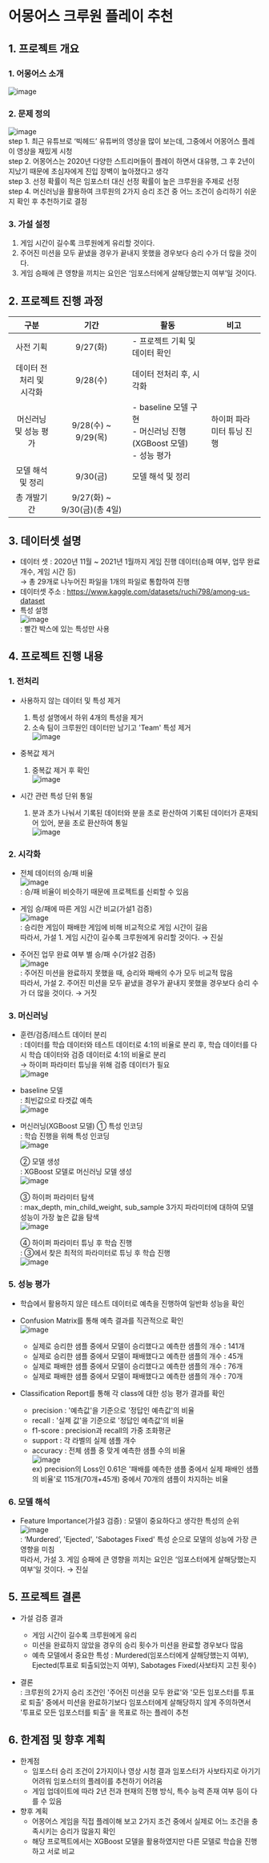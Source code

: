 # 어몽어스 크루원 플레이 추천
## 1. 프로젝트 개요
  ### 1. 어몽어스 소개
  ![image](https://github.com/donghwi2022/ds-section2-project/assets/73475048/c2452be7-4ee2-46b3-a537-72f660f56cdb)
  ### 2. 문제 정의
  ![image](https://github.com/donghwi2022/ds-section2-project/assets/73475048/674ce296-d2a1-418e-b513-5531ba91e568) <br>
  step 1. 최근 유튜브로 ‘빅헤드’ 유튜버의 영상을 많이 보는데, 그중에서 어몽어스 플레이 영상을 재밌게 시청 <br>
  step 2. 어몽어스는 2020년 다양한 스트리머들이 플레이 하면서 대유행, 그 후 2년이 지났기 때문에 초심자에게 진입 장벽이 높아졌다고 생각 <br>
  step 3. 선정 확률이 적은 임포스터 대신 선정 확률이 높은 크루원을 주제로 선정 <br>
  step 4. 머신러닝을 활용하여 크루원의 2가지 승리 조건 중 어느 조건이 승리하기 쉬운지 확인 후 추천하기로 결정 <br>
  ### 3. 가설 설정
  1. 게임 시간이 길수록 크루원에게 유리할 것이다.
  2. 주어진 미션을 모두 끝냈을 경우가 끝내지 못했을 경우보다 승리 수가 더 많을 것이다.
  3. 게임 승패에 큰 영향을 끼치는 요인은 ‘임포스터에게 살해당했는지 여부’일 것이다.

## 2. 프로젝트 진행 과정
  |구분|기간|활동|비고|
  |:---:|:---:|---|---|
  |사전 기획|9/27(화)|- 프로젝트 기획 및 데이터 확인||
  |데이터 전처리 및 <br> 시각화|9/28(수)|데이터 전처리 후, 시각화||
  |머신러닝 및 성능 평가|9/28(수) ~ 9/29(목)|- baseline 모델 구현 <br> - 머신러닝 진행(XGBoost 모델) <br> - 성능 평가|하이퍼 파라미터 튜닝 진행|
  |모델 해석 및 정리|9/30(금)|모델 해석 및 정리||
  |총 개발기간|9/27(화) ~ 9/30(금)(총 4일)|||
  
## 3. 데이터셋 설명
  - 데이터 셋 : 2020년 11월 ~ 2021년 1월까지 게임 진행 데이터(승패 여부, 업무 완료 개수, 게임 시간 등) <br>
    → 총 29개로 나누어진 파일을 1개의 파일로 통합하여 진행 <br>
  - 데이터셋 주소 : https://www.kaggle.com/datasets/ruchi798/among-us-dataset
  - 특성 설명 <br>
    ![image](https://github.com/donghwi2022/ds-section2-project/assets/73475048/3a6d6fc6-00f3-4801-a6a9-2296d1621d5b) <br>
    : 빨간 박스에 있는 특성만 사용

## 4. 프로젝트 진행 내용
  ### 1. 전처리
  - 사용하지 않는 데이터 및 특성 제거
    1. 특성 설명에서 하위 4개의 특성을 제거 <br>
    2. 소속 팀이 크루원인 데이터만 남기고 'Team' 특성 제거 <br>
    ![image](https://github.com/donghwi2022/ds-section2-project/assets/73475048/7e5586df-6a69-494e-97f4-301155f95ed0)

  - 중복값 제거
    1. 중복값 제거 후 확인 <br>
    ![image](https://github.com/donghwi2022/ds-section2-project/assets/73475048/0f49c68f-25ce-440f-b9da-887f0b3ced45)

  - 시간 관련 특성 단위 통일
    1. 분과 초가 나눠서 기록된 데이터와 분을 초로 환산하여 기록된 데이터가 혼재되어 있어, 분을 초로 환산하여 통일 <br>
    ![image](https://github.com/donghwi2022/ds-section2-project/assets/73475048/5899fe18-b8b0-42d1-8561-391877863d75)

  ### 2. 시각화
  - 전체 데이터의 승/패 비율 <br>
  ![image](https://github.com/donghwi2022/ds-section2-project/assets/73475048/ed2cd776-e1f8-4a0e-880c-f5429904e84d) <br>
  : 승/패 비율이 비슷하기 때문에 프로젝트를 신뢰할 수 있음 <br>

  - 게임 승/패에 따른 게임 시간 비교(가설1 검증) <br>
  ![image](https://github.com/donghwi2022/ds-section2-project/assets/73475048/ca8906c7-9c73-4436-936d-3e9551ba757a) <br>
  : 승리한 게임이 패배한 게임에 비해 비교적으로 게임 시간이 길음 <br>
    따라서, 가설 1. 게임 시간이 길수록 크루원에게 유리할 것이다. → 진실 <br>

  - 주어진 업무 완료 여부 별 승/패 수(가설2 검증) <br>
  ![image](https://github.com/donghwi2022/ds-section2-project/assets/73475048/65d10099-d2cd-4d9a-b548-fde7b024aa9f) <br>
  : 주어진 미션을 완료하지 못했을 때, 승리와 패배의 수가 모두 비교적 많음 <br>
    따라서, 가설 2. 주어진 미션을 모두 끝냈을 경우가 끝내지 못했을 경우보다 승리 수가 더 많을 것이다. → 거짓 <br>
    
  ### 3. 머신러닝
  - 훈련/검증/테스트 데이터 분리 <br>
  : 데이터를 학습 데이터와 테스트 데이터로 4:1의 비율로 분리 후, 학습 데이터를 다시 학습 데이터와 검증 데이터로 4:1의 비율로 분리 <br>
  → 하이퍼 파라미터 튜닝을 위해 검증 데이터가 필요 <br>
  ![image](https://github.com/donghwi2022/ds-section2-project/assets/73475048/1c6c07f5-2256-4649-972e-e608e4ea8f0e) <br>
  
  - baseline 모델 <br>
  : 최빈값으로 타겟값 예측 <br>
    ![image](https://github.com/donghwi2022/ds-section2-project/assets/73475048/bb149745-47c8-46e8-aa87-b82cc0a1c214) <br>
    
  - 머신러닝(XGBoost 모델)
    ① 특성 인코딩 <br>
    : 학습 진행을 위해 특성 인코딩 <br>
    ![image](https://github.com/donghwi2022/ds-section2-project/assets/73475048/17e6dbbf-9771-47fb-ad35-744fd4f994d0) <br>
    
    ② 모델 생성 <br>
    : XGBoost 모델로 머신러닝 모델 생성 <br>
    ![image](https://github.com/donghwi2022/ds-section2-project/assets/73475048/16f3d36a-a694-401e-8ee4-5a7e36514e9e) <br>
    
    ③ 하이퍼 파라미터 탐색 <br>
    : max_depth, min_child_weight, sub_sample 3가지 파라미터에 대하여 모델 성능이 가장 높은 값을 탐색 <br>
    ![image](https://github.com/donghwi2022/ds-section2-project/assets/73475048/c370a5be-e097-42de-a078-c1a90ab2f2a3) <br>

    ④ 하이퍼 파라미터 튜닝 후 학습 진행 <br>
    : ③에서 찾은 최적의 파라미터로 튜닝 후 학습 진행 <br>
    ![image](https://github.com/donghwi2022/ds-section2-project/assets/73475048/12fffec1-169f-4f58-b690-59138018c524) <br>
    
  ### 5. 성능 평가
  - 학습에서 활용하지 않은 테스트 데이터로 예측을 진행하여 일반화 성능을 확인
  - Confusion Matrix를 통해 예측 결과를 직관적으로 확인 <br>
    ![image](https://github.com/donghwi2022/ds-section2-project/assets/73475048/07a9f004-e736-4212-af1c-b8178da2f06e) <br>
    - 실제로 승리한 샘플 중에서 모델이 승리했다고 예측한 샘플의 개수 : 141개
    - 실제로 승리한 샘플 중에서 모델이 패배했다고 예측한 샘플의 개수 : 45개
    - 실제로 패배한 샘플 중에서 모델이 승리했다고 예측한 샘플의 개수 : 76개
    - 실제로 패배한 샘플 중에서 모델이 패배했다고 예측한 샘플의 개수 : 70개
      
  - Classification Report를 통해 각 class에 대한 성능 평가 결과를 확인
    - precision : '예측값'을 기준으로 '정답인 예측값'의 비율
    - recall : '실제 값'을 기준으로 '정답인 예측값'의 비율
    - f1-score : precision과 recall의 가중 조화평균 
    - support : 각 라벨의 실제 샘플 개수
    - accuracy : 전체 샘플 중 맞게 예측한 샘플 수의 비율 <br>
    ![image](https://github.com/donghwi2022/ds-section2-project/assets/73475048/f2ecd42e-2a03-4a89-9f65-e7521310adfa) <br>
    ex) precision의 Loss인 0.61은 '패배를 예측한 샘플 중에서 실제 패배인 샘플의 비율'로 115개(70개+45개) 중에서 70개의 샘플이 차지하는 비율
    
  ### 6. 모델 해석
  - Feature Importance(가설3 검증)
    : 모델이 중요하다고 생각한 특성의 순위 <br>
    ![image](https://github.com/donghwi2022/ds-section2-project/assets/73475048/49b51a8a-a988-4a0f-bc9a-f3570482369c) <br>
    : ‘Murdered’, 'Ejected', 'Sabotages Fixed' 특성 순으로 모델의 성능에 가장 큰 영향을 미침 <br>
    따라서, 가설 3. 게임 승패에 큰 영향을 끼치는 요인은 ‘임포스터에게 살해당했는지 여부’일 것이다. → 진실 <br>
    
## 5. 프로젝트 결론
  - 가설 검증 결과
    - 게임 시간이 길수록 크루원에게 유리
    - 미션을 완료하지 않았을 경우의 승리 횟수가 미션을 완료할 경우보다 많음
    - 예측 모델에서 중요한 특성 : Murdered(임포스터에게 살해당했는지 여부), Ejected(투표로 퇴출되었는지 여부), Sabotages Fixed(사보타지 고친 횟수)
      
  - 결론 <br>
    : 크루원의 2가지 승리 조건인 '주어진 미션을 모두 완료'와 '모든 임포스터를 투표로 퇴출' 중에서 미션을 완료하기보다 임포스터에게 살해당하지 않게 주의하면서 '투표로 모든 임포스터를 퇴출' 을 목표로 하는 플레이 추천
## 6. 한계점 및 향후 계획
  - 한계점
    - 임포스터 승리 조건이 2가지이나 영상 시청 결과 임포스터가 사보타지로 아기기 어려워 임포스터의 플레이를 추천하기 어려움
    - 게임 업데이트에 따라 2년 전과 현재의 진행 방식, 특수 능력 존재 여부 등이 다를 수 있음
  - 향후 계획
    - 어몽어스 게임을 직접 플레이해 보고 2가지 조건 중에서 실제로 어느 조건을 충족시키는 승리가 많을지 확인
    - 해당 프로젝트에서는 XGBoost 모델을 활용하였지만 다른 모델로 학습을 진행하고 서로 비교
